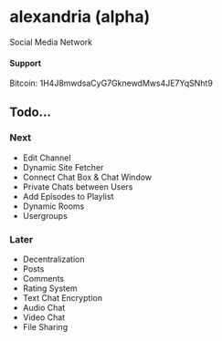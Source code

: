 alexandria (alpha)
==================
Social Media Network

#### Support
Bitcoin: 1H4J8mwdsaCyG7GknewdMws4JE7YqSNht9


## Todo...


### Next
- Edit Channel
- Dynamic Site Fetcher
- Connect Chat Box & Chat Window
- Private Chats between Users
- Add Episodes to Playlist
- Dynamic Rooms
- Usergroups


### Later
- Decentralization
- Posts
- Comments
- Rating System
- Text Chat Encryption
- Audio Chat
- Video Chat
- File Sharing